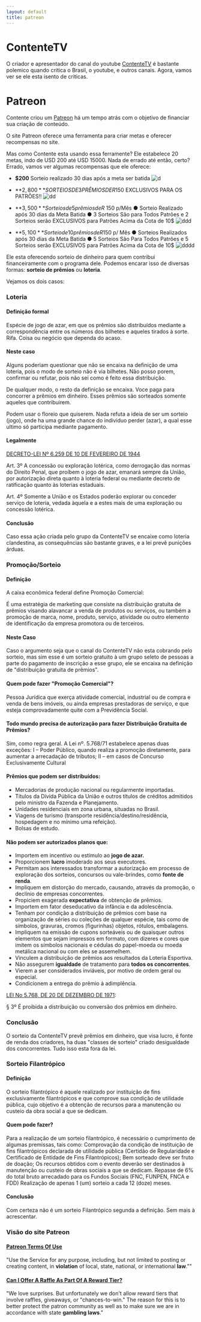 ```yaml
---
layout: default
title: patreon
---
```


# ContenteTV


O criador e apresentador do canal do youtube [ContenteTV](https://www.youtube.com/user/ContenteGamer) é bastante polemico quando critica o Brasil, o youtube, e outros canais. Agora, vamos ver se ele esta isento de criticas.

# Patreon

Contente criou um [Patreon](https://www.patreon.com/Contente?ty=h) há um tempo atrás com o objetivo de financiar sua criação de conteúdo.

O site Patreon oferece uma ferramenta para criar metas e oferecer recompensas no site.

Mas como Contente esta usando essa ferramente? Ele estabelece 20 metas, indo de USD 200 até USD 15000. Nada de errado até então, certo? Errado, vamos ver algumas recompensas que ele oferece:

- **$200** Sorteio realizado 30 dias após a meta ser batida ![d](/images/1.PNG)

- **$2,800** SORTEIOS DE 3 PRÊMIOS DE R$150 EXCLUSIVOS PARA OS PATRÕES!! ![dd](/images/2.PNG)

- **$3,500** Sorteios de 5 prêmios de R$ 150 p/Mês
● Sorteio Realizado após 30 dias da Meta Batida
● 3 Sorteios São para Todos Patrões e 2 Sorteios serão EXCLUSIVOS para Patrões Acima da Cota de 10$ ![ddd](/images/3.PNG)

- **$5,100** Sorteio de 10 prêmios de R$150 p/ Mês
● Sorteios Realizados após 30 dias da Meta Batida
● 5 Sorteios São Para Todos Patrões e 5 Sorteios serão EXCLUSIVOS para Patrões Acima da Cota de 10$ ![dddd](/images/4.PNG)


Ele esta oferecendo sorteio de dinheiro para quem contribui financeiramente com o programa dele. Podemos encarar isso de diversas formas: **sorteio de prêmios** ou **loteria**.

Vejamos os dois casos:

### Loteria

#### Definição formal
Espécie de jogo de azar, em que os prêmios são distribuídos mediante a correspondência entre os números dos bilhetes e aqueles tirados à sorte.
Rifa.
Coisa ou negócio que dependa do acaso.

#### Neste caso

Alguns poderiam questionar que não se encaixa na definição de uma loteria, pois o modo de sorteio não é via bilhetes. Não posso porem, confirmar ou refutar, pois não sei como é feito essa distribuição.

De qualquer modo, o resto da definição se encaixa. Voce paga para concorrer a prêmios em dinheiro. Esses prêmios são sorteados somente aqueles que contribuirem.

Podem usar o floreio que quiserem. Nada refuta a ideia de ser um sorteio (jogo), onde ha uma grande chance do individuo perder (azar), a qual esse ultimo só participa mediante pagamento.

#### Legalmente


[DECRETO-LEI Nº 6.259 DE 10 DE FEVEREIRO DE 1944](http://www.planalto.gov.br/ccivil_03/decreto-lei/1937-1946/Del6259.htm)

Art. 3º A concessão ou exploração lotérica, como derrogação das normas do Direito Penal, que proíbem o jogo de azar, emanará sempre da União, por autorização direta quanto à loteria federal ou mediante decreto de ratificação quanto às loterias estaduais.

Art. 4º Somente a União e os Estados poderão explorar ou conceder serviço de loteria, vedada àquela e a estes mais de uma exploração ou concessão lotérica.


#### Conclusão

Caso essa ação criada pelo grupo da ContenteTV se encaixe como loteria clandestina, as consequências são bastante graves, e a lei prevê punições árduas.

### Promoção/Sorteio

#### Definição
A caixa econômica federal define Promoção Comercial:

É uma estratégia de marketing que consiste na distribuição gratuita de prêmios visando alavancar a venda de produtos ou serviços, ou também a promoção de marca, nome, produto, serviço, atividade ou outro elemento de identificação da empresa promotora ou de terceiros.

#### Neste Caso

Caso o argumento seja que o canal do ContenteTV não esta cobrando pelo sorteio, mas sim esse é um sorteio gratuito à um grupo seleto de pessoas a parte do pagamento de inscrição a esse grupo, ele se encaixa na definição de "distribuição gratuita de prêmios".

#### Quem pode fazer "Promoção Comercial"?

Pessoa Jurídica que exerça atividade comercial, industrial ou de compra e venda de bens imóveis, ou ainda empresas prestadoras de serviço, e que esteja comprovadamente quite com a Previdência Social.

#### Todo mundo precisa de autorização para fazer Distribuição Gratuita de Prêmios?

Sim, como regra geral. A Lei nº. 5.768/71 estabelece apenas duas exceções: I – Poder Público, quando realiza a promoção diretamente, para aumentar a arrecadação de tributos; II – em casos de Concurso Exclusivamente Cultural

#### Prêmios que podem ser distribuídos:
- Mercadorias de produção nacional ou regularmente importadas.
- Títulos da Dívida Pública da União e outros títulos de créditos admitidos pelo ministro da Fazenda e Planejamento.
- Unidades residenciais em zona urbana, situadas no Brasil.
- Viagens de turismo (transporte residência/destino/residência, hospedagem e no mínimo uma refeição).
- Bolsas de estudo.

#### Não podem ser autorizados planos que:
- Importem em incentivo ou estímulo ao **jogo de azar.**
- Proporcionem **lucro** imoderado aos seus executores.
- Permitam aos interessados transformar a autorização em processo de exploração dos sorteios, concursos ou vale-brindes, como **fonte de renda**.
- Impliquem em distorção do mercado, causando, através da promoção, o declínio de empresas concorrentes.
- Propiciem exagerada **expectativa** de obtenção de prêmios.
- Importem em fator deseducativo da infância e da adolescência.
- Tenham por condição a distribuição de prêmios com base na organização de séries ou coleções de qualquer espécie, tais como de símbolos, gravuras, cromos (figurinhas) objetos, rótulos, embalagens.
- Impliquem na emissão de cupons sorteáveis ou de quaisquer outros elementos que sejam impressos em formato, com dizeres e cores que imitem os símbolos nacionais e cédulas do papel-moeda ou moeda metálica nacional ou com eles se assemelhem.
- Vinculem a distribuição de prêmios aos resultados da Loteria Esportiva.
- Não assegurem **igualdade** de tratamento para **todos os concorrentes**.
- Vierem a ser considerados inviáveis, por motivo de ordem geral ou especial.
- Condicionem a entrega do prêmio à adimplência.

[LEI No 5.768, DE 20 DE DEZEMBRO DE 1971](http://www.planalto.gov.br/ccivil_03/leis/L5768.htm):

§ 3º É proibida a distribuição ou conversão dos prêmios em dinheiro.

### Conclusão

O sorteio da ContenteTV prevê prêmios em dinheiro, que visa lucro, é fonte de renda dos criadores, ha duas "classes de sorteio" criado desigualdade dos concorrentes. Tudo isso esta fora da lei.

### Sorteio Filantrópico

#### Definição

O sorteio filantrópico é aquele realizado por instituição de fins exclusivamente filantrópicos e que comprove sua condição de utilidade pública, cujo objetivo é a obtenção de recursos para a manutenção ou custeio da obra social a que se dedicam.

#### Quem pode fazer?

Para a realização de um sorteio filantrópico, é necessário o cumprimento de algumas premissas, tais como:
Comprovação da condição de instituição de fins filantrópicos declarada de utilidade pública (Certidão de Regularidade e Certificado de Entidade de Fins Filantrópicos);
Bem sorteado deve ser fruto de doação;
Os recursos obtidos com o evento deverão ser destinados à manutenção ou custeio de obras sociais a que se dedicam.
Repasse de 6% do total bruto arrecadado para os Fundos Sociais (FNC, FUNPEN, FNCA e FDD)
Realização de apenas 1 (um) sorteio a cada 12 (doze) meses.

#### Conclusão

Com certeza não é um sorteio Filantrópico segunda a definição. Sem mais à acrescentar.

### Visão do site Patreon

#### [Patreon Terms Of Use](https://www.patreon.com/legal)

"Use the Service for any purpose, including, but not limited to posting or creating content, in **violation** of local, state, national, or international **law**.""

#### [Can I Offer A Raffle As Part Of A Reward Tier?](https://patreon.zendesk.com/hc/en-us/articles/204199489-Can-I-offer-a-raffle-as-part-of-a-reward-tier-)
"We love surprises. But unfortunately we don't allow reward tiers that involve raffles, giveaways, or "chances-to-win." The reason for this is to better protect the patron community as well as to make sure we are in accordance with state **gambling laws**."
